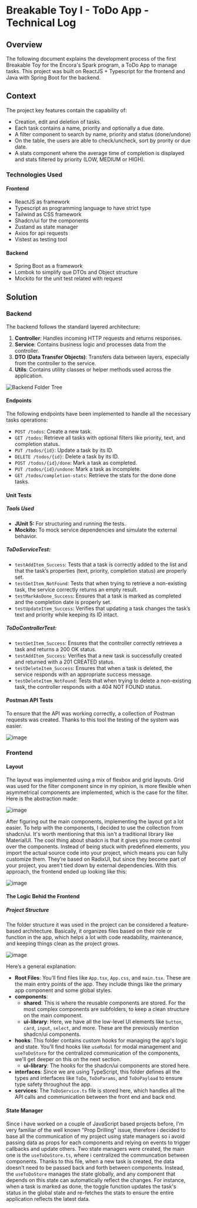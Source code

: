 <link rel="stylesheet" href="/style.css">

# **Breakable Toy I - ToDo App - Technical Log**
## **Overview**

The following document explains the development process of the first Breakable Toy for the Encora's Spark program, a ToDo App to manage tasks. This project was built on ReactJS + Typescript for the frontend and Java with Spring Boot for the backend.

## **Context**
The project key features contain the capability of:
- Creation, edit and deletion of tasks.
- Each task contains a name, priority and optionally a due date.
- A filter component to search by name, priority and status (done/undone)
- On the table, the users are able to check/uncheck, sort by prority or due date.
- A stats component where the average time of completion is displayed and stats filtered by priority (LOW, MEDIUM or HIGH).


### **Technologies Used**

#### **Frontend**
- ReactJS as framework
- Typescript as programming language to have strict type
- Tailwind as CSS framework
- Shadcn/ui for the components
- Zustand as state manager
- Axios for api requests
- Vistest as testing tool

#### **Backend**
- Spring Boot as a framework
- Lombok to simplify que DTOs and Object structure
- Mockito for the unit test related with request

## **Solution**

### **Backend**
The backend follows the standard layered architecture:
1. **Controller**: Handles incoming HTTP requests and returns responses.
2. **Service**: Contains business logic and processes data from the controller.
3. **DTO (Data Transfer Objects)**: Transfers data between layers, especially from the controller to the service.
8. **Utils**: Contains utility classes or helper methods used across the application.

![Backend Folder Tree](https://i.ibb.co/sRKRbnR/Screenshot-2024-10-23-at-11-15-35-p-m.png)

#### **Endpoints**
The following endpoints have been implemented to handle all the necessary tasks operations:
- `POST /todos`: Create a new task.
- `GET /todos`: Retrieve all tasks with optional filters like priority, text, and completion status.
- `PUT /todos/{id}`: Update a task by its ID.
- `DELETE /todos/{id}`: Delete a task by its ID.
- `POST /todos/{id}/done`: Mark a task as completed.
- `PUT /todos/{id}/undone`: Mark a task as incomplete.
- `GET /todos/completion-stats`: Retrieve the stats for the done done tasks.

#### **Unit Tests**
##### **Tools Used**
- **JUnit 5:** For structuring and running the tests.
- **Mockito:** To mock service dependencies and simulate the external behavior.
##### **ToDoServiceTest**:
- `testAddItem_Success`: Tests that a task is correctly added to the list and that the task’s properties (text, priority, completion status) are properly set.
- `testGetItem_NotFound`: Tests that when trying to retrieve a non-existing task, the service correctly returns an empty result.
- `testMarkAsDone_Success`: Ensures that a task is marked as completed and the completion date is properly set.
- `testUpdateItem_Success`: Verifies that updating a task changes the task’s text and priority while keeping its ID intact.
##### **ToDoControllerTest**:
- `testGetItem_Success`:  Ensures that the controller correctly retrieves a task and returns a 200 OK status.
- `testAddItem_Success`: Verifies that a new task is successfully created and returned with a 201 CREATED status.
- `testDeleteItem_Success`: Ensures that when a task is deleted, the service responds with an appropriate success message.
- `testDeleteItem_NotFound`: Tests that when trying to delete a non-existing task, the controller responds with a 404 NOT FOUND status.
#### **Postman API Tests**
To ensure that the API was working correctly, a collection of Postman requests was created. Thanks to this tool the testing of the system was easier.

![image](https://github.com/user-attachments/assets/b098cff5-295d-4adf-8bdd-d156a202a6e7)





### **Frontend**

#### **Layout**
The layout was implemented using a mix of flexbox and grid layouts. Grid was used for the filter component since in my opinion, is more flexible when asymmetrical components are implemented, which is the case for the filter. Here is the abstraction made:

![image](https://github.com/user-attachments/assets/e8e0be07-d885-4f1d-9b05-5ba800bdb260)



After figuring out the main components, implementing the layout got a lot easier. To help with the components, I decided to use the collection from shadcn/ui. It's worth mentioning that this isn't a traditional library like MaterialUI. The cool thing about shadcn is that it gives you more control over the components. Instead of being stuck with predefined elements, you import the actual source code into your project, which means you can fully customize them. They’re based on RadixUI, but since they become part of your project, you aren’t tied down by external dependencies. With this approach, the frontend ended up looking like this:

![image](https://github.com/user-attachments/assets/ad51e345-0a30-440b-a68f-c0c7b043dffb)

#### **The Logic Behid the Frontend**

##### **Project Structure**

The folder structure it was used in the project can be considered a feature-based architecture. 
Basically, it organizes files based on their role or function in the app, which helps a lot with code readability, maintenance, and keeping things clean as the project grows.

![image](https://github.com/user-attachments/assets/90661f3f-bc59-4320-8e7a-7d4f58afdfa1)

Here’s a general explanation:


- **Root Files**: You’ll find files like `App.tsx`, `App.css`, and `main.tsx`. These are the main entry points of the app. They include things like the primary app component and some global styles.
- **components**:
  - **shared**: This is where the reusable components are stored. For the most complex components are subfolders, to keep a clean structure on the main component.
  - **ui-library**: Here, we have all the low-level UI elements like `button`, `card`, `input`, `select`, and more. These are the previously mention shadcn/ui components.
- **hooks**: This folder contains custom hooks for managing the app's logic and state. You'll find hooks like `useModal` for modal management and `useToDoStore` for the centralized communication of the components, we'll get deeper on this on the next section.
  - **ui-library**: The hooks for the shadcn/ui components are stored here.
- **interfaces**: Since we are using TypeScript, this folder defines all the types and interfaces like `ToDo`, `ToDoParams`, and `ToDoPayload` to ensure type safety throughout the app.
- **services**: The `ToDoService.ts` file is stored here, which handles all the API calls and communication between the front end and back end.

#### **State Manager**

Since i have worked on a couple of JavaScript based projects before, I'm very familiar of the well known "Prop Drilling" issue, therefore i decided to base all the communication of my project using state managers so i avoid passing data as props for each components and relying on events to trigger callbacks and update others. Two state managers were created, the main one is the ```useToDoStore.ts```, where i centralized the communcation between components.
Thanks to this file, when a new task is created, the data doesn't need to be passed back and forth between components. Instead, the ```useToDoStore``` manages the state globally, and any component that depends on this state can automatically reflect the changes. For instance, when a task is marked as done, the toggle function updates the task's status in the global state and re-fetches the stats to ensure the entire application reflects the latest data.





